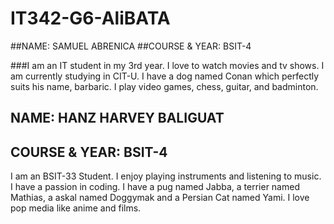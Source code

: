 # IT342-G6-AliBATA
##NAME: SAMUEL ABRENICA
##COURSE & YEAR: BSIT-4

###I am an IT student in my 3rd year. I love to watch movies and tv shows. I am currently studying in CIT-U. I have a dog named Conan which perfectly suits his name, barbaric. I play video games, chess, guitar, and badminton.

## NAME: HANZ HARVEY BALIGUAT
## COURSE & YEAR: BSIT-4

I am an BSIT-33 Student. I enjoy playing instruments and listening to music. I have a passion in coding. I have a pug named Jabba, a terrier named Mathias, a askal named Doggymak and a Persian Cat named Yami. I love pop media like anime and films.

